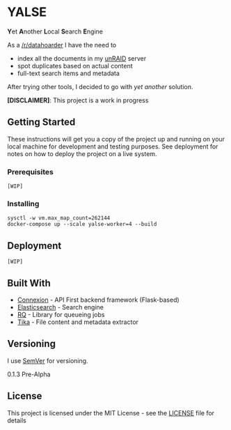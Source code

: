 # YALSE

**Y**et **A**nother **L**ocal **S**earch **E**ngine

As a [/r/datahoarder](https://www.reddit.com/r/DataHoarder/) I have the need to 
* index all the documents in my [unRAID](https://unraid.net/) server
* spot duplicates based on actual content
* full-text search items and metadata

After trying other tools, I decided to go with *yet another* solution.

**[DISCLAIMER]**: This project is a work in progress

## Getting Started

These instructions will get you a copy of the project up and running on your local machine for development and testing purposes. See deployment for notes on how to deploy the project on a live system.

### Prerequisites


```
[WIP]
```

### Installing


```
sysctl -w vm.max_map_count=262144
docker-compose up --scale yalse-worker=4 --build
```


## Deployment

```
[WIP]
```

## Built With

* [Connexion](https://github.com/zalando/connexion) - API First backend framework (Flask-based)
* [Elasticsearch](https://www.elastic.co/) - Search engine
* [RQ](https://python-rq.org/) - Library for queueing jobs
* [Tika](https://tika.apache.org/) - File content and metadata extractor

## Versioning

I use [SemVer](http://semver.org/) for versioning. 

0.1.3 Pre-Alpha
## License

This project is licensed under the MIT License - see the [LICENSE](LICENSE) file for details
